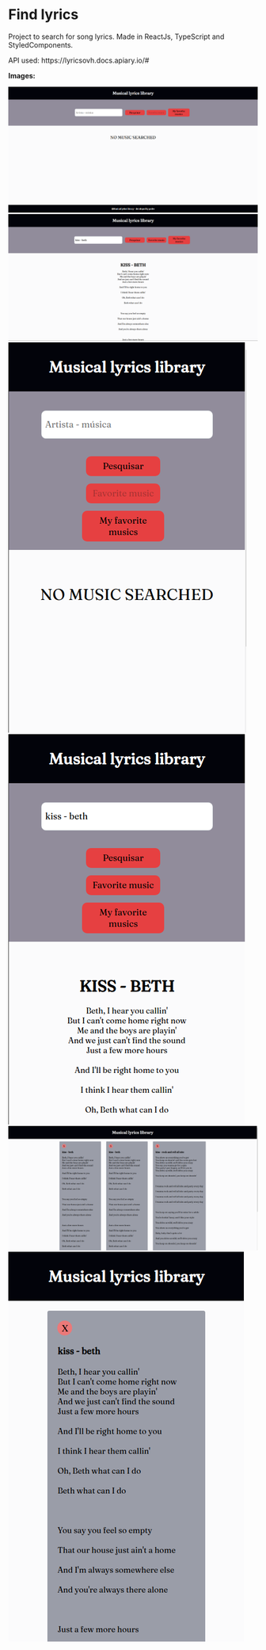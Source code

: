 <h1>Find lyrics</h1>

<p>Project to search for song lyrics. Made in ReactJs, TypeScript and StyledComponents.</p>

<p>API used: https://lyricsovh.docs.apiary.io/#</p

<p><b>Images:</b></p>

<img src="/src/images/ldesktop.png">
<img src="/src/images/ldesktoLyric.png">
<img src="/src/images/lmobile.png">
<img src="/src/images/lmobileLyric.png">
<img src="/src/images/lsaveLyrics.png">
<img src="/src/images/lsaveLyricsMobile.png">
